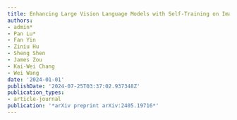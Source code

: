 ```yaml
---
title: Enhancing Large Vision Language Models with Self-Training on Image Comprehension
authors:
- admin*
- Pan Lu*
- Fan Yin
- Ziniu Hu
- Sheng Shen
- James Zou
- Kai-Wei Chang
- Wei Wang
date: '2024-01-01'
publishDate: '2024-07-25T03:37:02.937348Z'
publication_types:
- article-journal
publication: '*arXiv preprint arXiv:2405.19716*'
---
```

